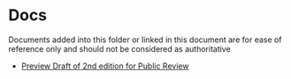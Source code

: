 # Docs

Documents added into this folder or linked in this document are for ease of reference only and should not be considered as authoritative

* [Preview Draft of 2nd edition for Public Review](DRAFT-CAN-CIOSC-103-1-20XX_D1_TBDR.pdf)